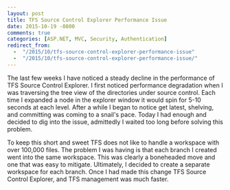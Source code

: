 ```yaml
---
layout: post
title: TFS Source Control Explorer Performance Issue
date: 2015-10-19 -0800
comments: true
categories: [ASP.NET, MVC, Security, Authentication]
redirect_from:
  -  "/2015/10/tfs-source-control-explorer-performance-issue"
  -  "/2015/10/tfs-source-control-explorer-performance-issue/"
---
```


The last few weeks I have noticed a steady decline in the performance of TFS Source Control Explorer. I first noticed performance degradation when I was traversing the tree view of the directories under source control. Each time I expanded a node in the explorer window it would spin for 5-10 seconds at each level. After a while I began to notice get latest, shelving, and committing was coming to a snail's pace. Today I had enough and decided to dig into the issue, admittedly I waited too long before solving this problem.

To keep this short and sweet TFS does not like to handle a workspace with over 100,000 files. The problem I was having is that each branch I created went into the same workspace. This was clearly a boneheaded move and one that was easy to mitigate. Ultimately, I decided to create a separate workspace for each branch. Once I had made this change TFS Source Control Explorer, and TFS management was much faster.
